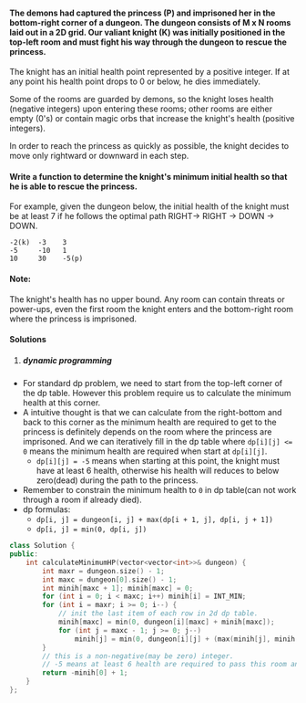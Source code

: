 #### The demons had captured the princess (P) and imprisoned her in the bottom-right corner of a dungeon. The dungeon consists of M x N rooms laid out in a 2D grid. Our valiant knight (K) was initially positioned in the top-left room and must fight his way through the dungeon to rescue the princess.

The knight has an initial health point represented by a positive integer. If at any point his health point drops to 0 or below, he dies immediately.

Some of the rooms are guarded by demons, so the knight loses health (negative integers) upon entering these rooms; other rooms are either empty (0's) or contain magic orbs that increase the knight's health (positive integers).

In order to reach the princess as quickly as possible, the knight decides to move only rightward or downward in each step.

 

#### Write a function to determine the knight's minimum initial health so that he is able to rescue the princess.

For example, given the dungeon below, the initial health of the knight must be at least 7 if he follows the optimal path RIGHT-> RIGHT -> DOWN -> DOWN.

```
-2(k)  -3	 3
-5	   -10	 1
10	   30	 -5(p)
```

#### Note:

The knight's health has no upper bound.
Any room can contain threats or power-ups, even the first room the knight enters and the bottom-right room where the princess is imprisoned.


#### Solutions

1. ##### dynamic programming

- For standard dp problem, we need to start from the top-left corner of the dp table. However this problem require us to calculate the minimum health at this corner.
- A intuitive thought is that we can calculate from the right-bottom and back to this corner as the minimum health are required to get to the princess is definitely depends on the room where the princess are imprisoned. And we can iteratively fill in the dp table where `dp[i][j] <= 0` means the minimum health are required when start at `dp[i][j]`.
    - `dp[i][j] = -5` means when starting at this point, the knight must have at least 6 health, otherwise his health will reduces to below zero(dead) during the path to the princess.
- Remember to constrain the minimum health to `0` in dp table(can not work through a room if already died).
- dp formulas:
    - `dp[i, j] = dungeon[i, j] + max(dp[i + 1, j], dp[i, j + 1])`
    - `dp[i, j] = min(0, dp[i, j])`

```c++
class Solution {
public:
    int calculateMinimumHP(vector<vector<int>>& dungeon) {
        int maxr = dungeon.size() - 1;
        int maxc = dungeon[0].size() - 1;
        int minih[maxc + 1]; minih[maxc] = 0;
        for (int i = 0; i < maxc; i++) minih[i] = INT_MIN;
        for (int i = maxr; i >= 0; i--) {
            // init the last item of each row in 2d dp table.
            minih[maxc] = min(0, dungeon[i][maxc] + minih[maxc]);
            for (int j = maxc - 1; j >= 0; j--)
                minih[j] = min(0, dungeon[i][j] + (max(minih[j], minih[j + 1])));
        }
        // this is a non-negative(may be zero) integer.
        // -5 means at least 6 health are required to pass this room and future rooms till she reaches the end with health 1.
        return -minih[0] + 1;
    }
};
```